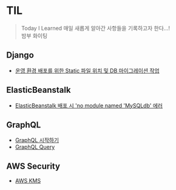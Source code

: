 # TIL
> Today I Learned
매일 새롭게 알아간 사항들을 기록하고자 한다...!  
밤부 화이팅  

## Django
- [운영 환경 배포를 위한 Static 파일 위치 및 DB 마이그레이션 작업](/django/staitcFileAndDBMigrate.md)

## ElasticBeanstalk
- [ElasticBeanstalk 배포 시 'no module named 'MySQLdb' 에러](/elasticBeanstalk/mysqlNoModuleError.md)
  
## GraphQL
- [GraphQL 시작하기](/graphql/graphqlStart.md)
- [GraphQL Query](/graphql/query.md)

## AWS Security
- [AWS KMS](/security/kms.md)
